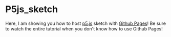 # P5js_sketch
Here, I am showing you how to host [p5.js](https://p5js.org) sketch with [Github Pages](https://pages.github.com/)!
Be sure to watch the entire tutorial when you don't know how to use Github Pages!
